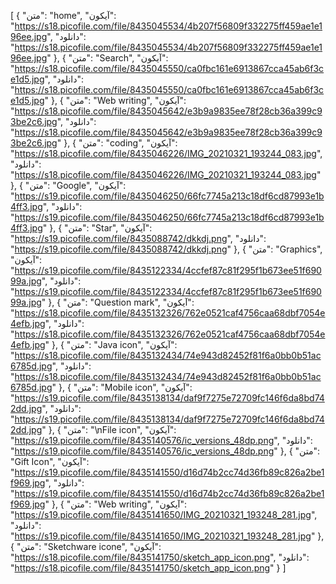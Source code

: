 [
  {
    "متن": "home",
    "آیکون": "https://s18.picofile.com/file/8435045534/4b207f56809f332275ff459ae1e196ee.jpg",
    "دانلود": "https://s18.picofile.com/file/8435045534/4b207f56809f332275ff459ae1e196ee.jpg"
  },
  {
    "متن": "Search",
    "آیکون": "https://s18.picofile.com/file/8435045550/ca0fbc161e6913867cca45ab6f3ce1d5.jpg",
    "دانلود": "https://s18.picofile.com/file/8435045550/ca0fbc161e6913867cca45ab6f3ce1d5.jpg"
  },
  {
    "متن": "Web writing",
    "آیکون": "https://s18.picofile.com/file/8435045642/e3b9a9835ee78f28cb36a399c93be2c6.jpg",
    "دانلود": "https://s18.picofile.com/file/8435045642/e3b9a9835ee78f28cb36a399c93be2c6.jpg"
  },
  {
    "متن": "coding",
    "آیکون": "https://s18.picofile.com/file/8435046226/IMG_20210321_193244_083.jpg",
    "دانلود": "https://s18.picofile.com/file/8435046226/IMG_20210321_193244_083.jpg"
  },
  {
    "متن": "Google",
    "آیکون": "https://s19.picofile.com/file/8435046250/66fc7745a213c18df6cd87993e1b4ff3.jpg",
    "دانلود": "https://s19.picofile.com/file/8435046250/66fc7745a213c18df6cd87993e1b4ff3.jpg"
  },
  {
    "متن": "Star",
    "آیکون": "https://s19.picofile.com/file/8435088742/dkkdj.png",
    "دانلود": "https://s19.picofile.com/file/8435088742/dkkdj.png"
  },
  {
    "متن": "Graphics",
    "آیکون": "https://s19.picofile.com/file/8435122334/4ccfef87c81f295f1b673ee51f69099a.jpg",
    "دانلود": "https://s19.picofile.com/file/8435122334/4ccfef87c81f295f1b673ee51f69099a.jpg"
  },
  {
    "متن": "Question mark",
    "آیکون": "https://s18.picofile.com/file/8435132326/762e0521caf4756caa68dbf7054e4efb.jpg",
    "دانلود": "https://s18.picofile.com/file/8435132326/762e0521caf4756caa68dbf7054e4efb.jpg"
  },
  {
    "متن": "Java icon",
    "آیکون": "https://s18.picofile.com/file/8435132434/74e943d82452f81f6a0bb0b51ac6785d.jpg",
    "دانلود": "https://s18.picofile.com/file/8435132434/74e943d82452f81f6a0bb0b51ac6785d.jpg"
  },
  {
    "متن": "Mobile icon",
    "آیکون": "https://s19.picofile.com/file/8435138134/daf9f7275e72709fc146f6da8bd742dd.jpg",
    "دانلود": "https://s19.picofile.com/file/8435138134/daf9f7275e72709fc146f6da8bd742dd.jpg"
  },
  {
    "متن": "\nFile icon",
    "آیکون": "https://s19.picofile.com/file/8435140576/ic_versions_48dp.png",
    "دانلود": "https://s19.picofile.com/file/8435140576/ic_versions_48dp.png"
  },
  {
    "متن": "Gift Icon",
    "آیکون": "https://s19.picofile.com/file/8435141550/d16d74b2cc74d36fb89c826a2be1f969.jpg",
    "دانلود": "https://s19.picofile.com/file/8435141550/d16d74b2cc74d36fb89c826a2be1f969.jpg"
  },
  {
    "متن": "Web writing",
    "آیکون": "https://s19.picofile.com/file/8435141650/IMG_20210321_193248_281.jpg",
    "دانلود": "https://s19.picofile.com/file/8435141650/IMG_20210321_193248_281.jpg"
  },
  {
    "متن": "Sketchware icone",
    "آیکون": "https://s18.picofile.com/file/8435141750/sketch_app_icon.png",
    "دانلود": "https://s18.picofile.com/file/8435141750/sketch_app_icon.png"
  }
]
